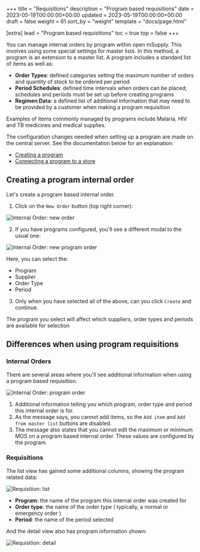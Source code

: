 +++
title = "Requisitions"
description = "Program based requisitions"
date = 2023-05-19T00:00:00+00:00
updated = 2023-05-19T00:00:00+00:00
draft = false
weight = 61
sort_by = "weight"
template = "docs/page.html"

[extra]
lead = "Program based requisitions"
toc = true
top = false
+++

You can manage internal orders by program within open mSupply. This involves using some special settings for master lists. In this method, a program is an extension to a master list. A program includes a standard list of items as well as:

- **Order Types**: defined categories setting the maximum number of orders and quantity of stock to be ordered per period
- **Period Schedules**: defined time intervals when orders can be placed; schedules and periods must be set up before creating programs
- **Regimen Data**: a defined list of additional information that may need to be provided by a customer when making a program requisition

Examples of items commonly managed by programs include Malaria, HIV and TB medicines and medical supplies.

The configuration changes needed when setting up a program are made on the central server. See the documentation below for an explanation:

- [Creating a program](https://docs.msupply.org.nz/items:programs#creating_a_program)
- [Connecting a program to a store](https://docs.msupply.org.nz/items:programs#connecting_a_program_to_a_store)

## Creating a program internal order

Let's create a program based internal order.

1. Click on the `New Order` button (top right corner):

![Internal Order: new order](/docs/replenishment/images/intord_newreqbutton.png)

2. If you have programs configured, you'll see a different modal to the usual one:

![Internal Order: new program order](/docs/programs/images/new_internal_order.png)

Here, you can select the:

- Program
- Supplier
- Order Type
- Period

3. Only when you have selected all of the above, can you click `Create` and continue.

<div class="note">The program you select will affect which suppliers, order types and periods are available for selection</div>

## Differences when using program requisitions

### Internal Orders

There are several areas where you'll see additional information when using a program based requisition.

![Internal Order: program order](/docs/programs/images/internal_order_detail.png)

1. Additional information telling you which program, order type and period this internal order is for.
2. As the message says, you cannot add items, so the `Add item` and `Add from master list` buttons are disabled.
3. The message also states that you cannot edit the maximum or minimum MOS on a program based internal order. These values are configured by the program.

### Requisitions

The list view has gained some additional columns, showing the program related data:

![Requisition: list](/docs/programs/images/requisition-list.png)

- **Program**: the name of the program this internal order was created for
- **Order type**: the name of the order type ( typically, a normal or emergency order )
- **Period**: the name of the period selected

And the detail view also has program information shown:

![Requisition: detail](/docs/programs/images/requisition-detail.png)
